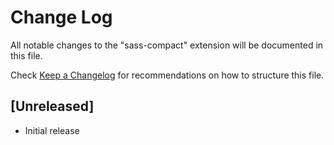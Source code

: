 # Change Log
All notable changes to the "sass-compact" extension will be documented in this file.

Check [Keep a Changelog](http://keepachangelog.com/) for recommendations on how to structure this file.

## [Unreleased]
- Initial release

